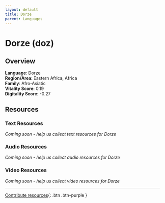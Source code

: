 ```yaml
---
layout: default
title: Dorze
parent: Languages
---
```


# Dorze (doz)

## Overview

**Language**: Dorze  
**Region/Area**: Eastern Africa, Africa  
**Family**: Afro-Asiatic  
**Vitality Score**: 0.19  
**Digitality Score**: -0.27  

## Resources

### Text Resources
*Coming soon - help us collect text resources for Dorze*

### Audio Resources
*Coming soon - help us collect audio resources for Dorze*

### Video Resources
*Coming soon - help us collect video resources for Dorze*

---

[Contribute resources](https://fairtrain.github.io/){: .btn .btn-purple }
